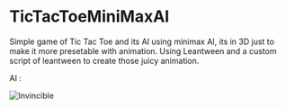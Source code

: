 # TicTacToeMiniMaxAI
Simple game of Tic Tac Toe and its AI using minimax AI, its in 3D just to make it more presetable with animation.
Using Leantween and a custom script of leantween to create those juicy animation.

AI :

![Invincible](https://user-images.githubusercontent.com/96617579/180754233-4a79fe44-623e-4115-bd77-f1bcef13572a.gif)
